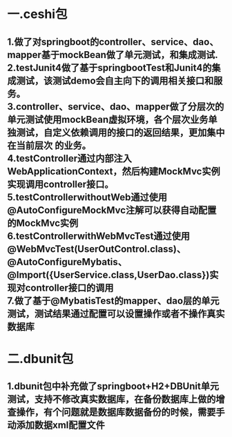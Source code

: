 一.ceshi包
==
1.做了对springboot的controller、service、dao、mapper基于mockBean做了单元测试，和集成测试.<br/>
2.testJunit4做了基于springbootTest和Junit4的集成测试，该测试demo会自主向下的调用相关接口和服务。<br/>
3.controller、service、dao、mapper做了分层次的单元测试使用mockBean虚拟环境，各个层次业务单独测试，自定义依赖调用的接口的返回结果，更加集中在当前层次   的业务。<br/>
4.testController通过内部注入WebApplicationContext，然后构建MockMvc实例实现调用controller接口。<br/>
5.testControllerwithoutWeb通过使用@AutoConfigureMockMvc注解可以获得自动配置的MockMvc实例<br/>
6.testControllerwithWebMvcTest通过使用@WebMvcTest(UserOutControl.class)、@AutoConfigureMybatis、@Import({UserService.class,UserDao.class})实现对controller接口的调用<br/>
7.做了基于@MybatisTest的mapper、dao层的单元测试，测试结果通过配置可以设置操作或者不操作真实数据库<br/>
----

二.dbunit包
==
1.dbunit包中补充做了springboot+H2+DBUnit单元测试，支持不修改真实数据库，在备份数据库上做的增查操作，有个问题就是数据库数据备份的时候，需要手动添加数据xml配置文件<br/>
----
